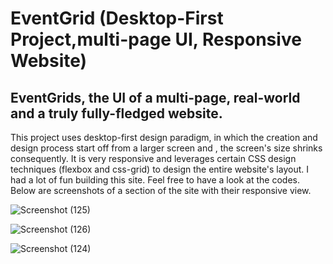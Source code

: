 # EventGrid (Desktop-First Project,multi-page UI, Responsive Website)

## EventGrids, the UI of a multi-page, real-world and a truly fully-fledged website.
This project uses desktop-first design paradigm, in which the creation and design process start off from a larger screen and , the screen's size shrinks consequently. It is very responsive and leverages certain CSS design techniques (flexbox and css-grid) to design the entire website's layout. I had a lot of fun building this site. Feel free to have a look at the codes. Below are screenshots of a section of the site with their responsive view.

![Screenshot (125)](https://github.com/ErhNay/event-grid/assets/109716271/af85e9de-0668-47fb-b6fd-35ba25f6f4ed)


![Screenshot (126)](https://github.com/ErhNay/event-grid/assets/109716271/4306f44f-5477-470f-820a-b0d5aff54bc1)


![Screenshot (124)](https://github.com/ErhNay/event-grid/assets/109716271/10f13c74-0881-4637-ad45-61f45b6096e3)


